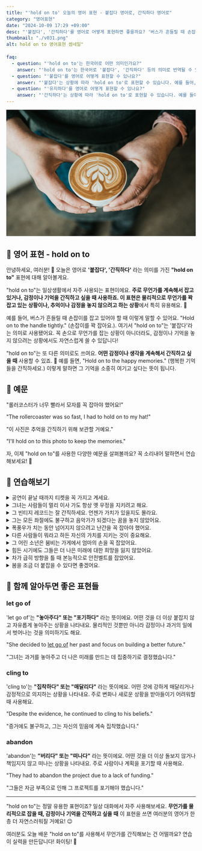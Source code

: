 ```yaml
---
title: "'hold on to' 오늘의 영어 표현 - 붙잡다 영어로, 간직하다 영어로"
category: "영어표현"
date: "2024-10-09 17:29 +09:00"
desc: "'붙잡다', '간직하다'를 영어로 어떻게 표현하면 좋을까요? '버스가 흔들릴 때 손잡이를 잡고 있어야 해요.', '이 사진은 추억을 간직하기 위해 보관할 거예요.' 등을 영어로 표현하는 법을 배워봅시다. 다양한 예문을 통해서 연습하고 본인의 표현으로 만들어 보세요."
thumbnail: "./v031.png"
alt: hold on to 영어표현 썸네일"

faq:
  - question: "'hold on to'는 한국어로 어떤 의미인가요?"
    answer: "'hold on to'는 한국어로 '붙잡다', '간직하다' 등의 의미로 번역될 수 있습니다. 물리적으로 무언가를 꽉 잡거나, 감정이나 기억을 간직하려고 할 때 사용합니다."
  - question: "'붙잡다'를 영어로 어떻게 표현할 수 있나요?"
    answer: "'붙잡다'는 상황에 따라 'hold on to'로 표현할 수 있습니다. 예를 들어, '손잡이를 꽉 잡아요'는 'Hold on to the handle tightly'로 말할 수 있습니다."
  - question: "'유지하다'를 영어로 어떻게 표현할 수 있나요?"
    answer: "'간직하다'는 상황에 따라 'hold on to'로 표현할 수 있습니다. 예를 들어, '행복한 기억들을 간직하세요'는 'Hold on to the happy memories'로 말할 수 있습니다."
---
```


![hold on to a coffee](./v031-1.jpg)

## 🌟 영어 표현 - hold on to

안녕하세요, 여러분! 👋 오늘은 영어로 **'붙잡다', '간직하다'** 라는 의미를 가진 **"hold on to"** 표현에 대해 알아볼게요.

"hold on to"는 일상생활에서 자주 사용되는 표현이에요. **주로 무언가를 계속해서 잡고 있거나, 감정이나 기억을 간직하고 싶을 때 사용하죠. 이 표현은 물리적으로 무언가를 꽉 잡고 있는 상황이나, 추억이나 감정을 놓지 않으려고 하는 상황**에서 특히 유용해요. 👐

예를 들어, 버스가 흔들릴 때 손잡이를 잡고 있어야 할 때 이렇게 말할 수 있어요. "Hold on to the handle tightly." (손잡이를 꽉 잡아요.). 여기서 "hold on to"는 '붙잡다'라는 의미로 사용됐어요. 꼭 손으로 무언가를 잡는 상황이 아니더라도, 감정이나 기억을 놓지 않으려는 상황에서도 자연스럽게 쓸 수 있답니다!

"hold on to"는 또 다른 의미로도 쓰여요. **어떤 감정이나 생각을 계속해서 간직하고 싶을 때** 사용할 수 있죠. 💭 예를 들면, "Hold on to the happy memories." (행복한 기억들을 간직하세요.) 이렇게 말하면 그 기억을 소중히 여기고 싶다는 뜻이 됩니다.

<script async src="https://pagead2.googlesyndication.com/pagead/js/adsbygoogle.js?client=ca-pub-1465612013356152"
     crossorigin="anonymous"></script>
<!-- engple-horizontal-ad -->

<ins class="adsbygoogle"
     style="display:block"
     data-ad-client="ca-pub-1465612013356152"
     data-ad-slot="2106896038"
     data-ad-format="auto"
     data-full-width-responsive="true"></ins>

<script>
     (adsbygoogle = window.adsbygoogle || []).push({});
</script>

## 📖 예문

"롤러코스터가 너무 빨라서 모자를 꼭 잡아야 했어요!"

"The rollercoaster was so fast, I had to hold on to my hat!"

"이 사진은 추억을 간직하기 위해 보관할 거예요."

"I'll hold on to this photo to keep the memories."

자, 이제 "hold on to"를 사용한 다양한 예문을 살펴볼까요? 꼭 소리내어 말하면서 연습해보세요! 🚀

## 💬 연습해보기

<details>
<summary>공연이 끝날 때까지 티켓을 꼭 가지고 계세요.</summary>
<span>Make sure you hold on to your ticket until the end of the show.</span>
</details>

<details>
<summary>그녀는 사람들이 멀리 이사 가도 항상 옛 우정을 지키려고 해요.</summary>
<span>She always tries to hold on to old friendships, even when people move away.</span>
</details>

<details>
<summary>그 빈티지 레코드는 잘 간직하세요. 언젠가 가치가 있을지도 몰라요.</summary>
<span>You should hold on to those vintage records; they might be worth something someday.</span>
</details>

<details>
<summary>그는 모든 좌절에도 불구하고 음악가가 되겠다는 꿈을 놓지 않았어요.</summary>
<span>He held on to his dream of becoming a musician despite all the setbacks.</span>
</details>

<details>
<summary>폭풍우가 치는 동안 넘어지지 않으려고 난간을 꼭 잡아야 했어요.</summary>
<span>During the storm, I had to hold on to the railing to keep from falling.</span>
</details>

<details>
<summary>다른 사람들이 뭐라고 하든 자신의 가치를 지키는 것이 중요해요.</summary>
<span>It's important to hold on to your values, no matter what others say.</span>
</details>

<details>
<summary>그 어린 소년은 붐비는 가게에서 엄마의 손을 꼭 잡았어요.</summary>
<span>The little boy held on to his mom's hand tightly in the crowded store.</span>
</details>

<details>
<summary>힘든 시기에도 그들은 더 나은 미래에 대한 희망을 잃지 않았어요.</summary>
<span>Even in <a href="/blog/in-english/183.tough/">tough</a> times, they <a href="/blog/in-english/175.manage-to/">managed to</a> hold on to their hope for a better future.</span>
</details>

<details>
<summary>차가 급히 방향을 틀 때 본능적으로 안전벨트를 잡았어요.</summary>
<span>As the car swerved, I instinctively held on to the seatbelt.</span>
</details>

<details>
<summary>봄을 조금 더 붙잡을 수 있다면 좋겠어요.</summary>
<span>If I could hold on to spring just a little bit longer, I would.</span>
</details>

## 🤝 함께 알아두면 좋은 표현들

### let go of

'let go of'는 **"놓아주다" 또는 "포기하다"** 라는 뜻이에요. 어떤 것을 더 이상 붙잡지 않고 자유롭게 놓아주는 상황을 나타내요. 물리적인 것뿐만 아니라 감정이나 과거의 일에서 벗어나는 것을 의미하기도 해요.

"She decided to [let go of](/blog/in-english/013.let-go-if/) her past and focus on building a better future."

"그녀는 과거를 놓아주고 더 나은 미래를 만드는 데 집중하기로 결정했습니다."

### cling to

'cling to'는 **"집착하다" 또는 "매달리다"** 라는 뜻이에요. 어떤 것에 강하게 매달리거나 감정적으로 의지하는 상황을 나타내요. 주로 변화나 새로운 상황을 받아들이기 어려워할 때 사용해요.

"Despite the evidence, he continued to cling to his beliefs."

"증거에도 불구하고, 그는 자신의 믿음에 계속 집착했습니다."

### abandon

'abandon'는 **"버리다" 또는 "떠나다"** 라는 뜻이에요. 어떤 것을 더 이상 돌보지 않거나 책임지지 않고 떠나는 상황을 나타내요. 주로 사람이나 계획을 포기할 때 사용해요.

"They had to abandon the project due to a lack of funding."

"그들은 자금 부족으로 인해 그 프로젝트를 포기해야 했습니다."

---

"hold on to"는 정말 유용한 표현이죠? 일상 대화에서 자주 사용해보세요. **무언가를 물리적으로 잡을 때, 감정이나 기억을 간직하고 싶을 때** 이 표현을 쓰면 여러분의 영어가 한층 더 자연스러워질 거예요! 😉

여러분도 오늘 배운 "hold on to"를 사용해서 무언가를 간직해보는 건 어떨까요? 연습이 실력을 만든답니다! 화이팅! 💪
